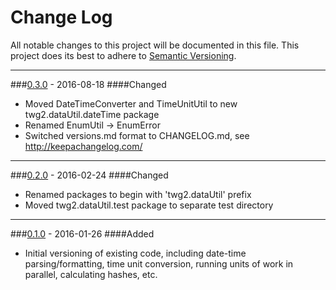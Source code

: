 # Change Log
All notable changes to this project will be documented in this file.
This project does its best to adhere to [Semantic Versioning](http://semver.org/).


--------
###[0.3.0](N/A) - 2016-08-18
####Changed
* Moved DateTimeConverter and TimeUnitUtil to new twg2.dataUtil.dateTime package
* Renamed EnumUtil -> EnumError
* Switched versions.md format to CHANGELOG.md, see http://keepachangelog.com/


--------
###[0.2.0](https://github.com/TeamworkGuy2/JavaMortar/commit/d75f06b8f0b776d2e3cdff77faee16ffffa16007) - 2016-02-24
####Changed
* Renamed packages to begin with 'twg2.dataUtil' prefix
* Moved twg2.dataUtil.test package to separate test directory


--------
###[0.1.0](https://github.com/TeamworkGuy2/JavaMortar/commit/6e6e7664fd4ce289d1508d914a36e1c174274136) - 2016-01-26
####Added
* Initial versioning of existing code, including date-time parsing/formatting, time unit conversion, running units of work in parallel, calculating hashes, etc.